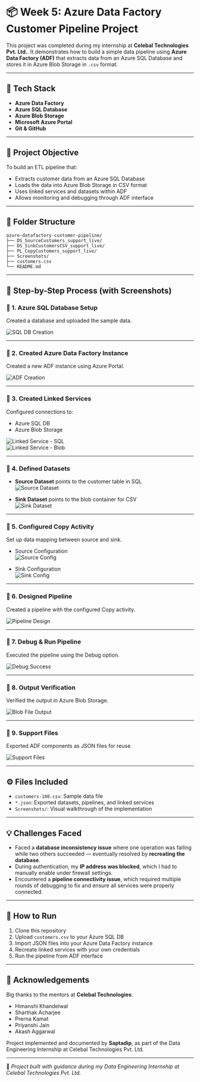 # 📦 Week 5: Azure Data Factory Customer Pipeline Project

This project was completed during my internship at **Celebal Technologies Pvt. Ltd.**. It demonstrates how to build a simple data pipeline using **Azure Data Factory (ADF)** that extracts data from an Azure SQL Database and stores it in Azure Blob Storage in `.csv` format.

---

## 🧰 Tech Stack

- **Azure Data Factory**
- **Azure SQL Database**
- **Azure Blob Storage**
- **Microsoft Azure Portal**
- **Git & GitHub**

---

## 🎯 Project Objective

To build an ETL pipeline that:
- Extracts customer data from an Azure SQL Database
- Loads the data into Azure Blob Storage in CSV format
- Uses linked services and datasets within ADF
- Allows monitoring and debugging through ADF interface

---

## 📁 Folder Structure

```
azure-datafactory-customer-pipeline/
├── DS_SourceCustomers_support_live/
├── DS_SinkCustomersCSV_support_live/
├── PL_CopyCustomers_support_live/
├── Screenshots/
├── customers.csv
└── README.md
```

---

## 🧱 Step-by-Step Process (with Screenshots)

### 🔹 1. Azure SQL Database Setup

Created a database and uploaded the sample data.

![SQL DB Creation](Screenshots/sql-db-creation.png)

---

### 🔹 2. Created Azure Data Factory Instance

Created a new ADF instance using Azure Portal.

![ADF Creation](Screenshots/adf-creation.png)

---

### 🔹 3. Created Linked Services

Configured connections to:
- Azure SQL DB
- Azure Blob Storage

![Linked Service - SQL](Screenshots/linked-service_1.png)  
![Linked Service - Blob](Screenshots/linked-service_2.png)

---

### 🔹 4. Defined Datasets

- **Source Dataset** points to the customer table in SQL  
  ![Source Dataset](Screenshots/source-dataset.png)

- **Sink Dataset** points to the blob container for CSV  
  ![Sink Dataset](Screenshots/sink-dataset.png)

---

### 🔹 5. Configured Copy Activity

Set up data mapping between source and sink.

- Source Configuration  
  ![Source Config](Screenshots/copy-activity-config_source.png)

- Sink Configuration  
  ![Sink Config](Screenshots/copy-activity-config_sink.png)

---

### 🔹 6. Designed Pipeline

Created a pipeline with the configured Copy activity.

![Pipeline Design](Screenshots/pipeline-design.png)

---

### 🔹 7. Debug & Run Pipeline

Executed the pipeline using the Debug option.

![Debug Success](Screenshots/debug-success.png)

---

### 🔹 8. Output Verification

Verified the output in Azure Blob Storage.

![Blob File Output](Screenshots/blob-storage-file.png)

---

### 🔹 9. Support Files

Exported ADF components as JSON files for reuse.

![Support Files](Screenshots/support-files.png)

---

## ⚙️ Files Included

- `customers-100.csv`: Sample data file
- `*.json`: Exported datasets, pipelines, and linked services
- `Screenshots/`: Visual walkthrough of the implementation

---

## 💡 Challenges Faced

- Faced a **database inconsistency issue** where one operation was failing while two others succeeded — eventually resolved by **recreating the database**.
- During authentication, my **IP address was blocked**, which I had to manually enable under firewall settings.
- Encountered a **pipeline connectivity issue**, which required multiple rounds of debugging to fix and ensure all services were properly connected.

---

## 🚀 How to Run

1. Clone this repository
2. Upload `customers.csv` to your Azure SQL DB
3. Import JSON files into your Azure Data Factory instance
4. Recreate linked services with your own credentials
5. Run the pipeline from ADF interface

---

## 🙌 Acknowledgements

Big thanks to the mentors at **Celebal Technologies**:
- Himanshi Khandelwal
- Sharthak Acharjee
- Prerna Kamat
- Priyanshi Jain
- Akash Aggarwal

Project implemented and documented by **Saptadip**, as part of the Data Engineering Internship at Celebal Technologies Pvt. Ltd.

---

📌 *Project built with guidance during my Data Engineering Internship at Celebal Technologies Pvt. Ltd.*
